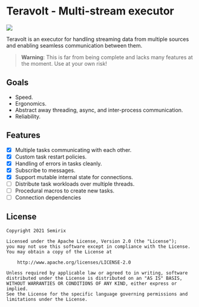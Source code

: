 # Teravolt - Multi-stream executor
[![](https://docs.rs/teravolt/badge.svg)](https://docs.rs/teravolt/)

Teravolt is an executor for handling streaming data from multiple sources and
enabling seamless communication between them.

> **Warning**: This is far from being complete and lacks many features at the
> moment. Use at your own risk!

## Goals
- Speed.
- Ergonomics.
- Abstract away threading, async, and inter-process communication.
- Reliability.

## Features
- [x] Multiple tasks communicating with each other.
- [x] Custom task restart policies.
- [x] Handling of errors in tasks cleanly.
- [x] Subscribe to messages.
- [x] Support mutable internal state for connections.
- [ ] Distribute task workloads over multiple threads.
- [ ] Procedural macros to create new tasks.
- [ ] Connection dependencies

## License
```
Copyright 2021 Semirix

Licensed under the Apache License, Version 2.0 (the "License");
you may not use this software except in compliance with the License.
You may obtain a copy of the License at

    http://www.apache.org/licenses/LICENSE-2.0

Unless required by applicable law or agreed to in writing, software
distributed under the License is distributed on an "AS IS" BASIS,
WITHOUT WARRANTIES OR CONDITIONS OF ANY KIND, either express or implied.
See the License for the specific language governing permissions and
limitations under the License.
```